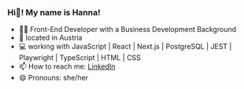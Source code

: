 ### Hi👋! My name is Hanna! 


- 👩‍💻 Front-End Developer with a Business Development Background
- 📍 located in Austria
- 💻 working with JavaScript | React | Next.js | PostgreSQL | JEST | Playwright | TypeScript | HTML | CSS
- 📫 How to reach me:  [LinkedIn](https://www.linkedin.com/in/hannazhalianiuk/)
- 😄 Pronouns: she/her


